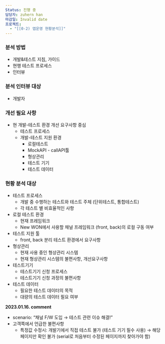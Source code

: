 ```yaml
---
Status: 진행 중
담당자: zuhern han
마감일: Invalid date
프로젝트:
  - "[[0-2) 앱운영 현황분석]]"
---
```

### 분석 방법

- 개발&테스트 지침, 가이드
- 현행 테스트 프로세스
- 인터뷰

### 분석 인터뷰 대상

- 개발자

### 개선 필요 사항

- 현 개발-테스트 환경 개선 요구사항 중심
    - 테스트 프로세스
    - 개발-테스트 지원 환경
        - 로컬테스트
        - MockAPI - callAPI툴
        - 형상관리
        - 테스트 기기
        - 테스트 데이터

### 현황 분석 대상

- 테스트 프로세스
    - 개발 중 수행하는 테스트와 테스트 주체 (단위테스트, 통합테스트)
    - 각 테스트 별 비효율적인 사항
- 로컬 테스트 환경
    - 현재 프레임워크
    - New WON에서 사용할 채널 프레임워크 (front, back)의 로컬 구동 여부
- 테스트 지원 툴
    - front, back 분리 테스트 환경에서 요구사항
- 형상관리
    - 현재 사용 중인 형상관리 시스템
    - 현재 형상관리 시스템의 불편사항, 개선요구사항
- 테스트기기
    - 테스트기기 신청 프로세스
    - 테스트기기 신청 과정의 불편사항
- 테스트 데이터
    - 필요한 테스트 데이터의 목적
    - 대량의 테스트 데이터 필요 여부

  

  

**2023.01.16. comment**

- scenario: “채널 F/W 도입 → 테스트 관련 이슈 해결!”
- 고객쪽에서 언급한 불편사항
    - 특정값 수정시: 개발기에서 직접 테스트 불가 (테스트 기기 필수 사용) → 해당 페이지만 확인 불가 (serial로 처음부터 수정된 페이지까지 찾아가야 함)